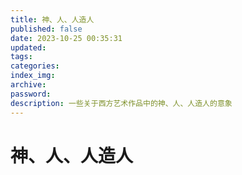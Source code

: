 ```yaml
---
title: 神、人、人造人
published: false
date: 2023-10-25 00:35:31
updated:
tags:
categories:
index_img:
archive:
password:
description: 一些关于西方艺术作品中的神、人、人造人的意象
---
```


# 神、人、人造人
